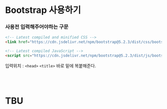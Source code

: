 # Bootstrap 사용하기

### 사용전 입력해주어야하는 구문
```html
<!-- Latest compiled and minified CSS -->
<link href="https://cdn.jsdelivr.net/npm/bootstrap@5.2.3/dist/css/bootstrap.min.css" rel="stylesheet">

<!-- Latest compiled JavaScript -->
<script src="https://cdn.jsdelivr.net/npm/bootstrap@5.2.3/dist/js/bootstrap.bundle.min.js"></script>
```
입력위치 : `<head>` `<title>` 바로 밑에 복붙해준다.

<br><br>


# TBU
